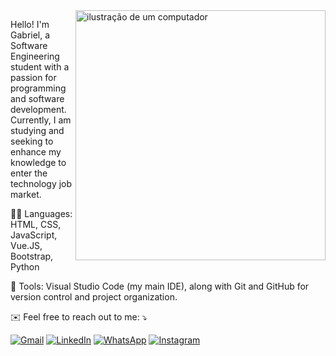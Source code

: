 <img src="https://raw.githubusercontent.com/MicaelliMedeiros/micaellimedeiros/master/image/computer-illustration.png" alt="ilustração de um computador" min-width="400px" max-width="400px" width="400px" align="right">

<p align="left"> 
  Hello! I'm Gabriel, a Software Engineering student with a passion for programming and software development. Currently, I am studying and seeking to enhance my knowledge to enter the technology job market.
</p>

<p align="left">
  👨‍💻 Languages: HTML, CSS, JavaScript, Vue.JS, Bootstrap, Python
</p>

<p align="left">
  💼 Tools: Visual Studio Code (my main IDE), along with Git and GitHub for version control and project organization.
</p>

<p align="left">
  ✉️ Feel free to reach out to me: ⤵️
</p>

<p align="left">
  <a href="mailto:gabriel.g.walendolf@gmail.com" title="Gmail">
  <img src="https://img.shields.io/badge/-Gmail-FF0000?style=flat-square&labelColor=FF0000&logo=gmail&logoColor=white&link=LINK-DO-SEU-GMAIL" alt="Gmail"/></a>
  <a href="https://www.linkedin.com/in/gabriel-gon%C3%A7alves-walendolf-90aa93298/" title="LinkedIn">
  <img src="https://img.shields.io/badge/-Linkedin-0e76a8?style=flat-square&logo=Linkedin&logoColor=white&link=LINK-DO-SEU-LINKEDIN" alt="LinkedIn"/></a>
  <a href="https://wa.me/5547992547218" title="WhatsApp">
  <img src="https://img.shields.io/badge/-WhatsApp-25d366?style=flat-square&labelColor=25d366&logo=whatsapp&logoColor=white&link=API-DO-SEU-WHATSAPP" alt="WhatsApp"/></a>
  <a href="https://www.instagram.com/gabriel.walendolf/" title="Instagram">
  <img src="https://img.shields.io/badge/-Instagram-DF0174?style=flat-square&labelColor=DF0174&logo=instagram&logoColor=white&link=LINK-DO-SEU-INSTAGRAM" alt="Instagram"/></a>
</p>
